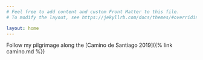 ```yaml
---
# Feel free to add content and custom Front Matter to this file.
# To modify the layout, see https://jekyllrb.com/docs/themes/#overriding-theme-defaults

layout: home
---
```


Follow my pilgrimage along the [Camino de Santiago 2019]({% link camino.md %})